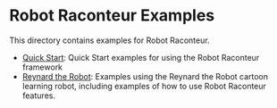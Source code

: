 # Robot Raconteur Examples

This directory contains examples for Robot Raconteur.

* [Quick Start](quickstart): Quick Start examples for using the Robot Raconteur framework
* [Reynard the Robot](reynard_the_robot): Examples using the Reynard the Robot cartoon learning robot, including
   examples of how to use Robot Raconteur features.
